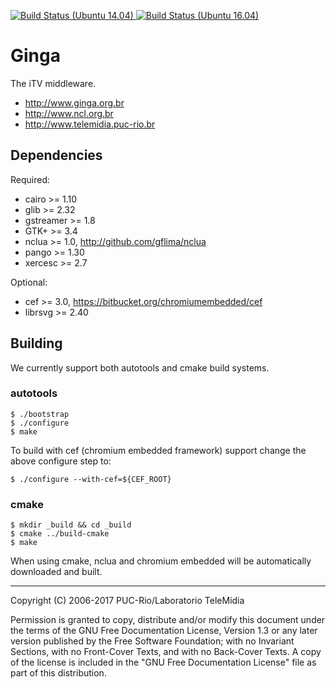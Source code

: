<p>
<a href="https://semaphoreci.com/telemidia/ginga">
  <img src="https://semaphoreci.com/api/v1/projects/067d8fed-5ecc-4408-b10a-20e615756bf2/1327970/shields_badge.svg" alt="Build Status (Ubuntu 14.04)" title="Build Status (Ubuntu 14.04)">
</a>
<a href="https://travis-ci.org/TeleMidia/ginga/builds">
    <img src="https://travis-ci.org/TeleMidia/ginga.svg?branch=master" alt="Build Status (Ubuntu 16.04)" title="Build Status (Ubuntu 16.04)">
</a>
</p>

# Ginga

The iTV middleware.

* http://www.ginga.org.br
* http://www.ncl.org.br
* http://www.telemidia.puc-rio.br

## Dependencies

Required:

* cairo >= 1.10
* glib >= 2.32
* gstreamer >= 1.8
* GTK+ >= 3.4
* nclua >= 1.0, http://github.com/gflima/nclua
* pango >= 1.30
* xercesc >= 2.7

Optional:

* cef >= 3.0, https://bitbucket.org/chromiumembedded/cef
* librsvg >= 2.40

## Building

We currently support both autotools and cmake build systems.

### autotools

    $ ./bootstrap
    $ ./configure
    $ make

To build with cef (chromium embedded framework) support change the
above configure step to:

    $ ./configure --with-cef=${CEF_ROOT}

### cmake

    $ mkdir _build && cd _build
    $ cmake ../build-cmake
    $ make

When using cmake, nclua and chromium embedded will be automatically
downloaded and built.

---
Copyright (C) 2006-2017 PUC-Rio/Laboratorio TeleMidia

Permission is granted to copy, distribute and/or modify this document under
the terms of the GNU Free Documentation License, Version 1.3 or any later
version published by the Free Software Foundation; with no Invariant
Sections, with no Front-Cover Texts, and with no Back-Cover Texts. A copy of
the license is included in the "GNU Free Documentation License" file as part
of this distribution.
